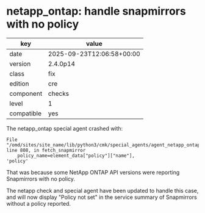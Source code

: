 [//]: # (werk v2)
# netapp_ontap: handle snapmirrors with no policy

key        | value
---------- | ---
date       | 2025-09-23T12:06:58+00:00
version    | 2.4.0p14
class      | fix
edition    | cre
component  | checks
level      | 1
compatible | yes

The netapp_ontap special agent crashed with:

    File "/omd/sites/site_name/lib/python3/cmk/special_agents/agent_netapp_ontap.py", line 808, in fetch_snapmirror
        policy_name=element_data["policy"]["name"],
    'policy'

That was because some NetApp ONTAP API versions were reporting Snapmirrors with no policy.

The netapp check and special agent have been updated to handle this case,
and will now display "Policy not set" in the service summary of Snapmirrors without a policy reported.
